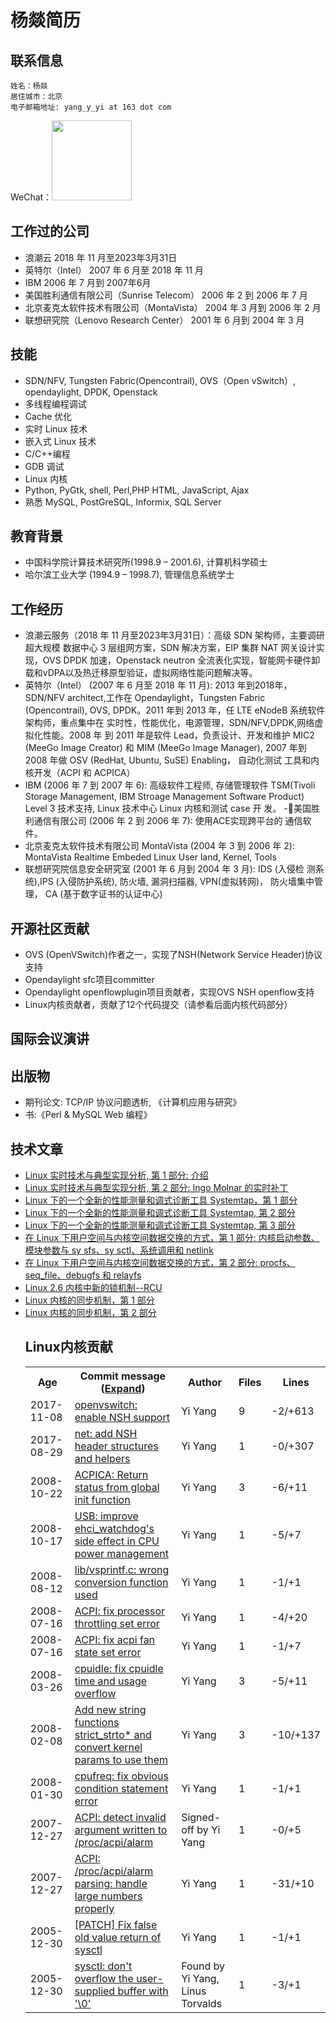 # 杨燚简历

## 联系信息
```
姓名：杨燚
居住城市：北京
电子邮箱地址: yang_y_yi at 163 dot com
```
WeChat：<img src="https://user-images.githubusercontent.com/1381010/236420887-fa050ea0-3b28-4c9e-b901-bca090dacdf8.jpg" width=128 height=128>

## 工作过的公司

- 浪潮云 2018 年 11 月至2023年3月31日
- 英特尔（Intel） 2007 年 6 月至 2018 年 11 月
- IBM 2006 年 7 月到 2007年6月
- 美国胜利通信有限公司（Sunrise Telecom） 2006 年 2 到 2006 年 7 月
- 北京麦克太软件技术有限公司（MontaVista） 2004 年 3 月到 2006 年 2 月
- 联想研究院（Lenovo Research Center） 2001 年 6 月到 2004 年 3 月

## 技能

- SDN/NFV, Tungsten Fabric(Opencontrail), OVS（Open vSwitch）, opendaylight, DPDK, Openstack
- 多线程编程调试
- Cache 优化
- 实时 Linux 技术
- 嵌入式 Linux 技术
- C/C++编程
- GDB 调试
- Linux 内核
- Python, PyGtk, shell, Perl,PHP HTML, JavaScript, Ajax
- 熟悉 MySQL, PostGreSQL, Informix, SQL Server

## 教育背景

- 中国科学院计算技术研究所(1998.9 – 2001.6), 计算机科学硕士
- 哈尔滨工业大学 (1994.9 – 1998.7), 管理信息系统学士

## 工作经历
 
- 浪潮云服务（2018 年 11 月至2023年3月31日）：高级 SDN 架构师，主要调研超大规模 数据中心 3 层组网方案，SDN 解决方案，EIP 集群 NAT 网关设计实现，OVS DPDK 加速，Openstack neutron 全流表化实现，智能网卡硬件卸载和vDPA以及热迁移原型验证，虚拟网络性能问题解决等。
- 英特尔（Intel） (2007 年 6 月至 2018 年 11 月): 2013 年到2018年，SDN/NFV  architect,工作在 Opendaylight，Tungsten Fabric (Opencontrail), OVS, DPDK。2011 年到 2013 年，任 LTE eNodeB 系统软件架构师，重点集中在  实时性，性能优化，电源管理，SDN/NFV,DPDK,网络虚拟化性能。2008 年  到 2011 年是软件 Lead，负责设计、开发和维护  MIC2 (MeeGo Image Creator) 和 MIM (MeeGo Image Manager), 2007 年到 2008 年做 OSV (RedHat, Ubuntu, SuSE) Enabling， 自动化测试  工具和内核开发（ACPI 和 ACPICA）
- IBM (2006 年 7 到 2007 年 6): 高级软件工程师, 存储管理软件 TSM(Tivoli Storage Management, IBM Stroage Management Software Product) Level 3 技术支持, Linux 技术中心 Linux 内核和测试 case 开 发。
-美国胜利通信有限公司 (2006 年 2 到 2006 年 7): 使用ACE实现跨平台的 通信软件。
- 北京麦克太软件技术有限公司 MontaVista (2004 年 3 到 2006 年 2): MontaVista Realtime Embeded Linux User land, Kernel, Tools
- 联想研究院信息安全研究室 (2001 年 6 月到 2004 年 3 月): IDS (入侵检 测系统),IPS (入侵防护系统), 防火墙, 漏洞扫描器, VPN(虚拟转网)， 防火墙集中管理， CA (基于数字证书的认证中心)

## 开源社区贡献


- OVS (OpenVSwitch)作者之一，实现了NSH(Network Service Header)协议支持
- Opendaylight sfc项目committer
- Opendaylight openflowplugin项目贡献者，实现OVS NSH openflow支持
- Linux内核贡献者，贡献了12个代码提交（请参看后面内核代码部分）


## 国际会议演讲


## 出版物

- 期刊论文: TCP/IP 协议问题透析, 《计算机应用与研究》
- 书:《Perl & MySQL Web 编程》

## 技术文章

<ul>
<li><a href="https://blog.csdn.net/yangpeng98/article/details/3860524">Linux 实时技术与典型实现分析, 第 1 部分: 介绍</a></li>
<li><a href="https://blog.csdn.net/yangpeng98/article/details/3860532">Linux 实时技术与典型实现分析, 第 2 部分: Ingo Molnar 的实时补丁</a></li>
<li><a href="https://www.cnblogs.com/hehehaha/p/6332325.html">Linux 下的一个全新的性能测量和调式诊断工具 Systemtap，第 1 部分</a></li>
<li><a href="https://www.cnblogs.com/hehehaha/p/6332324.html">Linux 下的一个全新的性能测量和调式诊断工具 Systemtap, 第 2 部分</a></li>
<li><a href="https://www.cnblogs.com/hehehaha/p/6332323.html">Linux 下的一个全新的性能测量和调式诊断工具 Systemtap, 第 3 部分</a></li>
<li><a href="https://blog.csdn.net/RopenYuan/article/details/52714328">在 Linux 下用户空间与内核空间数据交换的方式，第 1 部分: 内核启动参数、模块参数与 sy sfs、sy sctl、系统调用和 netlink</a></li>
<li><a href="https://blog.csdn.net/RopenYuan/article/details/52714333">在 Linux 下用户空间与内核空间数据交换的方式，第 2 部分: procfs、seq_file、debugfs 和 relayfs</a></li>
<li><a href="https://www.linuxidc.com/Linux/2015-02/112910.htm">Linux 2.6 内核中新的锁机制--RCU</a></li>
<li><a href="https://blog.csdn.net/simongyley/article/details/42460293">Linux 内核的同步机制，第 1 部分</a></li>
<li><a href="https://www.cnblogs.com/zhihaowang/archive/2010/08/09/10128636.html">Linux 内核的同步机制，第 2 部分</a></li>

## Linux内核贡献

<table class='list nowrap'><tr class='nohover'><th class='left'>Age</th><th class='left'>Commit message (<a href='https://git.kernel.org/pub/scm/linux/kernel/git/torvalds/linux.git/log/?qt=author&amp;q=yi.y.yang@intel.com&amp;showmsg=1'>Expand</a>)</th><th class='left'>Author</th><th class='left'>Files</th><th class='left'>Lines</th></tr>
<tr><td><span title='2017-11-08 16:12:33 +0900'>2017-11-08</span></td><td><a href='https://git.kernel.org/pub/scm/linux/kernel/git/torvalds/linux.git/commit/?id=b2d0f5d5dc53532e6f07bc546a476a55ebdfe0f3'>openvswitch: enable NSH support</a></td><td>Yi Yang</td><td>9</td><td><span class='deletions'>-2</span>/<span class='insertions'>+613</span></td></tr>
<tr><td><span title='2017-08-29 15:16:52 -0700'>2017-08-29</span></td><td><a href='https://git.kernel.org/pub/scm/linux/kernel/git/torvalds/linux.git/commit/?id=1f0b7744c50573df464ca33d8e5275be509f852b'>net: add NSH header structures and helpers</a></td><td>Yi Yang</td><td>1</td><td><span class='deletions'>-0</span>/<span class='insertions'>+307</span></td></tr>
<tr><td><span title='2008-10-22 23:14:36 -0400'>2008-10-22</span></td><td><a href='https://git.kernel.org/pub/scm/linux/kernel/git/torvalds/linux.git/commit/?id=b417d40b9a850f12f69aa9d785d2af39c9463bb8'>ACPICA: Return status from global init function</a></td><td>Yi Yang</td><td>3</td><td><span class='deletions'>-6</span>/<span class='insertions'>+11</span></td></tr>
<tr><td><span title='2008-10-17 14:41:02 -0700'>2008-10-17</span></td><td><a href='https://git.kernel.org/pub/scm/linux/kernel/git/torvalds/linux.git/commit/?id=f0d781d59cb621e1795d510039df973d0f8b23fc'>USB: improve ehci_watchdog's side effect in CPU power management</a></td><td>Yi Yang</td><td>1</td><td><span class='deletions'>-5</span>/<span class='insertions'>+7</span></td></tr>
<tr><td><span title='2008-08-12 16:07:29 -0700'>2008-08-12</span></td><td><a href='https://git.kernel.org/pub/scm/linux/kernel/git/torvalds/linux.git/commit/?id=29a6d39bf3a890ad1d29e66baa9f4bc8d9334f3a'>lib/vsprintf.c: wrong conversion function used</a></td><td>Yi Yang</td><td>1</td><td><span class='deletions'>-1</span>/<span class='insertions'>+1</span></td></tr>
<tr><td><span title='2008-07-16 23:27:01 +0200'>2008-07-16</span></td><td><a href='https://git.kernel.org/pub/scm/linux/kernel/git/torvalds/linux.git/commit/?id=3d532d5e3882c1387a2722df2a368c4a9224b12f'>ACPI: fix processor throttling set error</a></td><td>Yi Yang</td><td>1</td><td><span class='deletions'>-4</span>/<span class='insertions'>+20</span></td></tr>
<tr><td><span title='2008-07-16 23:27:01 +0200'>2008-07-16</span></td><td><a href='https://git.kernel.org/pub/scm/linux/kernel/git/torvalds/linux.git/commit/?id=6594d87ebd8371f4b67f7ab4b68f172b139b78d6'>ACPI: fix acpi fan state set error</a></td><td>Yi Yang</td><td>1</td><td><span class='deletions'>-1</span>/<span class='insertions'>+7</span></td></tr>
<tr><td><span title='2008-03-26 00:45:26 -0400'>2008-03-26</span></td><td><a href='https://git.kernel.org/pub/scm/linux/kernel/git/torvalds/linux.git/commit/?id=8b78cf602fd3bd97c0080edd22fe8fd5d0fa7832'>cpuidle: fix cpuidle time and usage overflow</a></td><td>Yi Yang</td><td>3</td><td><span class='deletions'>-5</span>/<span class='insertions'>+11</span></td></tr>
<tr><td><span title='2008-02-08 09:22:41 -0800'>2008-02-08</span></td><td><a href='https://git.kernel.org/pub/scm/linux/kernel/git/torvalds/linux.git/commit/?id=06b2a76d25d3cfbd14680021c1d356c91be6904e'>Add new string functions strict_strto* and convert kernel params to use them</a></td><td>Yi Yang</td><td>3</td><td><span class='deletions'>-10</span>/<span class='insertions'>+137</span></td></tr>
<tr><td><span title='2008-01-30 13:33:34 +0100'>2008-01-30</span></td><td><a href='https://git.kernel.org/pub/scm/linux/kernel/git/torvalds/linux.git/commit/?id=53391fa20cab6df6b476a5a0ad6be653c9de0c46'>cpufreq: fix obvious condition statement error</a></td><td>Yi Yang</td><td>1</td><td><span class='deletions'>-1</span>/<span class='insertions'>+1</span></td></tr>
<tr><td><span title='2007-12-27 22:19:27 -0500'>2007-12-27</span></td><td><a href='https://git.kernel.org/pub/scm/linux/kernel/git/torvalds/linux.git/commit/?id=975c30257e75c3d067d4858f60963b80fc6bd0e4'>ACPI: detect invalid argument written to /proc/acpi/alarm</a></td><td>Signed-off by Yi Yang</td><td>1</td><td><span class='deletions'>-0</span>/<span class='insertions'>+5</span></td></tr>
<tr><td><span title='2007-12-27 22:04:26 -0500'>2007-12-27</span></td><td><a href='https://git.kernel.org/pub/scm/linux/kernel/git/torvalds/linux.git/commit/?id=087980295082ccaa816330bc69c29a2ff53a244c'>ACPI: /proc/acpi/alarm parsing: handle large numbers properly</a></td><td>Yi Yang</td><td>1</td><td><span class='deletions'>-31</span>/<span class='insertions'>+10</span></td></tr>
<tr><td><span title='2005-12-30 17:22:08 -0800'>2005-12-30</span></td><td><a href='/pub/scm/linux/kernel/git/torvalds/linux.git/commit/?id=82c9df820112c6286a8e8fbe482e94b65b49062c'>[PATCH] Fix false old value return of sysctl</a></td><td>Yi Yang</td><td>1</td><td><span class='deletions'>-1</span>/<span class='insertions'>+1</span></td></tr>
<tr><td><span title='2005-12-30 17:18:53 -0800'>2005-12-30</span></td><td><a href='/pub/scm/linux/kernel/git/torvalds/linux.git/commit/?id=8febdd85adaa41fa1fc1cb31286210fc2cd3ed0c'>sysctl: don't overflow the user-supplied buffer with '\0'</a></td><td>Found by Yi Yang, Linus Torvalds</td><td>1</td><td><span class='deletions'>-3</span>/<span class='insertions'>+1</span></td></tr>
</table>
